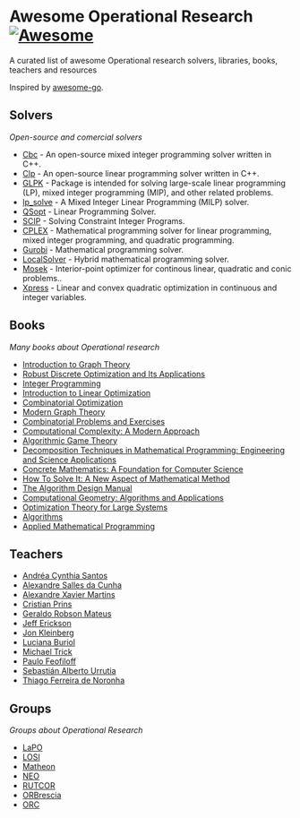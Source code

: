 # Awesome Operational Research [![Awesome](https://cdn.rawgit.com/sindresorhus/awesome/d7305f38d29fed78fa85652e3a63e154dd8e8829/media/badge.svg)](https://github.com/sindresorhus/awesome)

A curated list of awesome Operational research solvers, libraries, books, teachers and resources

Inspired by [awesome-go](https://github.com/avelino/awesome-go).

## Solvers

*Open-source and comercial solvers*

* [Cbc](https://projects.coin-or.org/Cbc) - An open-source mixed integer programming solver written in C++.
* [Clp](https://projects.coin-or.org/Clp) - An open-source linear programming solver written in C++.
* [GLPK](https://www.gnu.org/software/glpk/) - Package is intended for solving large-scale linear programming (LP), mixed integer programming (MIP), and other related problems.
* [lp_solve](http://lpsolve.sourceforge.net/5.5/) - A Mixed Integer Linear Programming (MILP) solver.
* [QSopt](http://www.math.uwaterloo.ca/~bico/qsopt/) - Linear Programming Solver.
* [SCIP](http://scip.zib.de/) - Solving Constraint Integer Programs.
* [CPLEX](http://www-01.ibm.com/software/commerce/optimization/cplex-optimizer/) - Mathematical programming solver for linear programming, mixed integer programming, and quadratic programming.
* [Gurobi](http://www.gurobi.com/) - Mathematical programming solver.
* [LocalSolver](http://www.localsolver.com/) - Hybrid mathematical programming solver.
* [Mosek](https://www.mosek.com/products/mosek) - Interior-point optimizer for continous linear, quadratic and conic problems..
* [Xpress](http://www.fico.com/en/products/fico-xpress-optimization-suite) - Linear and convex quadratic optimization in continuous and integer variables.

## Books

*Many books about Operational research*

* [Introduction to Graph Theory](https://www.amazon.com/Introduction-Graph-Theory-Douglas-West/dp/0130144002/)
* [Robust Discrete Optimization and Its Applications](https://www.amazon.com/Robust-Discrete-Optimization-Applications-Nonconvex/dp/0792342917)
* [Integer Programming](https://www.amazon.com/Integer-Programming-Laurence-Wolsey/dp/0471283665/)
* [Introduction to Linear Optimization](https://www.amazon.com/Introduction-Linear-Optimization-Scientific-Computation/dp/1886529191/)
* [Combinatorial Optimization](https://www.amazon.com/Combinatorial-Optimization-3-B-C/dp/3540443894)
* [Modern Graph Theory](https://www.amazon.com/Modern-Graph-Theory-Bela-Bollobas/dp/0387984887/)
* [Combinatorial Problems and Exercises](https://www.amazon.com/Combinatorial-Problems-Exercises-Chelsea-Publishing/dp/0821842625/)
* [Computational Complexity: A Modern Approach](https://www.amazon.com/Computational-Complexity-A-Modern-Approach/dp/0521424267/)
* [Algorithmic Game Theory](https://www.amazon.com/Algorithmic-Game-Theory-Noam-Nisan/dp/0521872820/)
* [Decomposition Techniques in Mathematical Programming: Engineering and Science Applications](https://www.amazon.com/Decomposition-Techniques-Mathematical-Programming-Applications/dp/3642066070/)
* [ Concrete Mathematics: A Foundation for Computer Science](https://www.amazon.com/Concrete-Mathematics-Foundation-Computer-Science/dp/0201558025/)
* [How To Solve It: A New Aspect of Mathematical Method](https://www.amazon.com/How-Solve-Aspect-Mathematical-Method/dp/4871878309/)
* [The Algorithm Design Manual](https://www.amazon.com/Algorithm-Design-Manual-Steven-Skiena/dp/1849967202/)
* [Computational Geometry: Algorithms and Applications](https://www.amazon.com/Computational-Geometry-Applications-Mark-Berg/dp/3642096816/)
* [Optimization Theory for Large Systems](https://www.amazon.com/Optimization-Theory-Large-Systems-Mathematics/dp/0486419991)
* [Algorithms](http://algs4.cs.princeton.edu/home/)
* [Applied Mathematical Programming](http://web.mit.edu/15.053/www/)

## Teachers

* [Andréa Cynthia Santos](http://losi.utt.fr/fr/_plugins/mypage/mypage/content/duhamela.html)
* [Alexandre Salles da Cunha](http://homepages.dcc.ufmg.br/~acunha/)
* [Alexandre Xavier Martins](http://www.icea.ufop.br/professores/alexandre_xavier_martins/)
* [Cristian Prins](http://losi.utt.fr/fr/_plugins/mypage/mypage/content/prins.html)
* [Geraldo Robson Mateus](http://homepages.dcc.ufmg.br/~mateus/)
* [Jeff Erickson](http://jeffe.cs.illinois.edu/)
* [Jon Kleinberg](http://www.cs.cornell.edu/home/kleinber/)
* [Luciana Buriol](http://www.inf.ufrgs.br/~buriol/)
* [Michael Trick](http://mat.gsia.cmu.edu/)
* [Paulo Feofiloff](https://www.ime.usp.br/~pf/)
* [Sebastián Alberto Urrutia](http://homepages.dcc.ufmg.br/~surrutia/)
* [Thiago Ferreira de Noronha](http://homepages.dcc.ufmg.br/~tfn/)

## Groups

*Groups about Operational Research*

* [LaPO](https://sites.google.com/site/lapoufmg/)
* [LOSI](http://losi.utt.fr/fr/index.html)
* [Matheon](http://www.matheon.de/)
* [NEO](http://neo.lcc.uma.es/)
* [RUTCOR](http://rutcor.rutgers.edu/)
* [ORBrescia](http://or-brescia.unibs.it/)
* [ORC](http://orc.mit.edu/)
